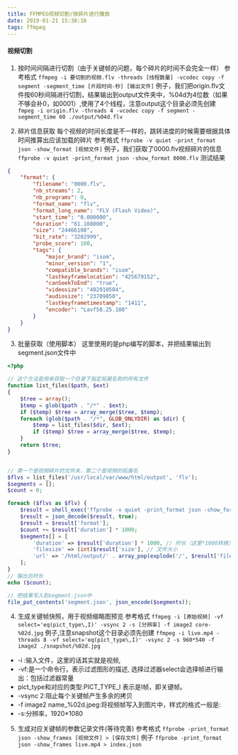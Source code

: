 ```yaml
---
title: FFMPEG视频切割/按碎片进行播放
date: 2019-01-21 15:38:16
tags: ffmpeg
---
```

#### 视频切割
1. 按时间间隔进行切割（由于关键帧的问题，每个碎片的时间不会完全一样）
参考格式
`ffmpeg -i 要切割的视频.flv -threads [线程数量] -vcodec copy -f segment -segment_time [片段时间-秒] [输出文件]`
例子，我们把origin.flv文件按60秒间隔进行切割，结果输出到output文件夹中，%04d为4位数（如果不够会补0，如0001）,使用了4个线程，注意output这个目录必须先创建
`fmpeg -i origin.flv -threads 4 -vcodec copy -f segment -segment_time 60 ./output/%04d.flv`

2. 碎片信息获取
每个视频的时间长度是不一样的，跳转进度的时候需要根据具体时间推算出应该加载的碎片
参考格式
`ffprobe -v quiet -print_format json -show_format [视频文件]`
例子，我们获取了0000.flv视频碎片的信息
`ffprobe -v quiet -print_format json -show_format 0000.flv`
测试结果
```json
{
    "format": {
        "filename": "0000.flv",
        "nb_streams": 2,
        "nb_programs": 0,
        "format_name": "flv",
        "format_long_name": "FLV (Flash Video)",
        "start_time": "0.000000",
        "duration": "61.108000",
        "size": "24466108",
        "bit_rate": "3202999",
        "probe_score": 100,
        "tags": {
            "major_brand": "isom",
            "minor_version": "1",
            "compatible_brands": "isom",
            "lastkeyframelocation": "425679152",
            "canSeekToEnd": "true",
            "videosize": "402910584",
            "audiosize": "23709850",
            "lastkeyframetimestamp": "1411",
            "encoder": "Lavf58.25.100"
        }
    }
}
```

3. 批量获取（使用脚本）
这里使用的是php编写的脚本，并把结果输出到segment.json文件中
```php
<?php

// 这个方法是用来获取一个目录下指定拓展名称的所有文件
function list_files($path, $ext)
{
    $tree = array();
    $temp = glob($path . "/*" . $ext);
    if ($temp) $tree = array_merge($tree, $temp);
    foreach (glob($path . "/*", GLOB_ONLYDIR) as $dir) {
        $temp = list_files($dir, $ext);
        if ($temp) $tree = array_merge($tree, $temp);
    }
    return $tree;
}


// 第一个是视频碎片的文件夹，第二个是视频的拓展名
$flvs = list_files('/usr/local/var/www/html/output', 'flv');
$segments = [];
$count = 0;

foreach ($flvs as $flv) {
    $result = shell_exec('ffprobe -v quiet -print_format json -show_format ' . $flv);
    $result = json_decode($result, true);
    $result = $result['format'];
    $count += $result['duration'] * 1000;
    $segments[] = [
        'duration' => $result['duration'] * 1000, // 时长（这里*1000转换为毫秒）
        'filesize' => (int)$result['size'], // 文件大小
        'url' => '/html/output/' . array_pop(explode('/', $result['filename'])) // 碎片访问路径
    ];
}
// 输出总时长
echo ($count);

// 把结果写入到segment.json中
file_put_contents('segment.json', json_encode($segments));
```

4. 生成关键帧快照，用于视频缩略图预览
参考格式
`ffmpeg -i [原始视频] -vf select='eq(pict_type\,I)' -vsync 2 -s [分辨率] -f image2 core-%02d.jpg`
例子,注意snapshot这个目录必须先创建
`ffmpeg -i live.mp4 -threads 8 -vf select='eq(pict_type\,I)' -vsync 2 -s 960*540 -f image2 ./snapshot/%02d.jpg`
* -i :输入文件，这里的话其实就是视频, 
* -vf:是一个命令行，表示过滤图形的描述, 选择过滤器select会选择帧进行输出：包括过滤器常量 
* pict_type和对应的类型:PICT_TYPE_I 表示是I帧，即关键帧。 
* -vsync 2:阻止每个关键帧产生多余的拷贝 
* -f image2 name_%02d.jpeg:将视频帧写入到图片中，样式的格式一般是: 
* -s:分辨率，1920*1080

5. 生成对应关键帧的参数记录文件(等待完善)
参考格式
`ffprobe -print_format json -show_frames [视频文件] > [保存文件]`
例子
`ffprobe -print_format json -show_frames live.mp4 > index.json`